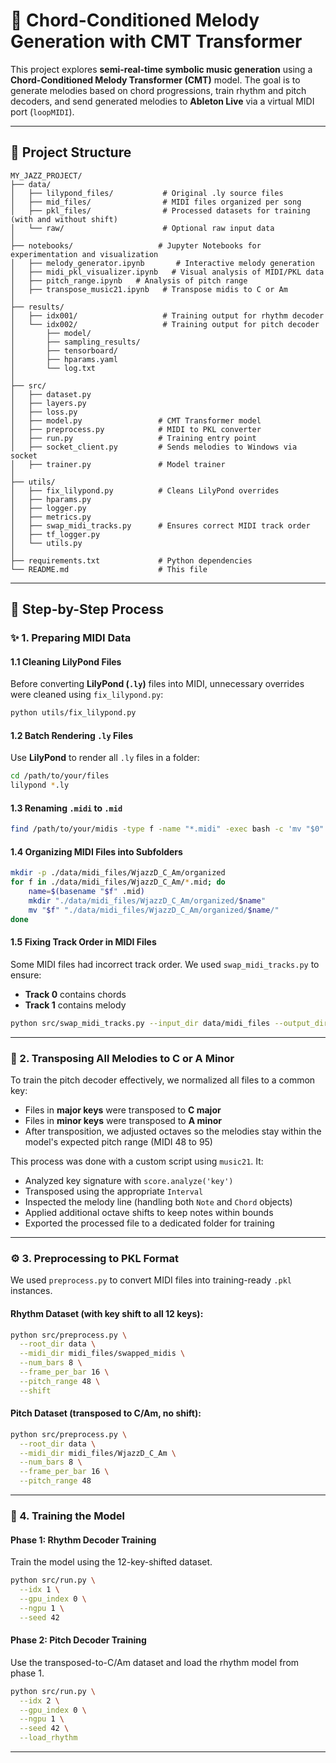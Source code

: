 # 🎵 Chord-Conditioned Melody Generation with CMT Transformer

This project explores **semi-real-time symbolic music generation** using a **Chord-Conditioned Melody Transformer (CMT)** model. The goal is to generate melodies based on chord progressions, train rhythm and pitch decoders, and send generated melodies to **Ableton Live** via a virtual MIDI port (`loopMIDI`).

---

## 📌 Project Structure
```
MY_JAZZ_PROJECT/
├── data/
│   ├── lilypond_files/           # Original .ly source files
│   ├── mid_files/                # MIDI files organized per song
│   ├── pkl_files/                # Processed datasets for training (with and without shift)
│   └── raw/                      # Optional raw input data
│
├── notebooks/                   # Jupyter Notebooks for experimentation and visualization
│   ├── melody_generator.ipynb       # Interactive melody generation
│   ├── midi_pkl_visualizer.ipynb   # Visual analysis of MIDI/PKL data
│   ├── pitch_range.ipynb   # Analysis of pitch range
│   ├── transpose_music21.ipynb   # Transpose midis to C or Am
│
├── results/
│   ├── idx001/                   # Training output for rhythm decoder
│   └── idx002/                   # Training output for pitch decoder
│       ├── model/
│       ├── sampling_results/
│       ├── tensorboard/
│       ├── hparams.yaml
│       └── log.txt
│
├── src/
│   ├── dataset.py
│   ├── layers.py
│   ├── loss.py
│   ├── model.py                 # CMT Transformer model
│   ├── preprocess.py            # MIDI to PKL converter
│   ├── run.py                   # Training entry point
│   ├── socket_client.py         # Sends melodies to Windows via socket
│   ├── trainer.py               # Model trainer
│
├── utils/
│   ├── fix_lilypond.py          # Cleans LilyPond overrides
│   ├── hparams.py
│   ├── logger.py
│   ├── metrics.py
│   ├── swap_midi_tracks.py      # Ensures correct MIDI track order
│   ├── tf_logger.py
│   └── utils.py
│
├── requirements.txt             # Python dependencies
└── README.md                    # This file
```

---

## 🚀 Step-by-Step Process

### ✨ 1. Preparing MIDI Data

#### 1.1 Cleaning LilyPond Files
Before converting **LilyPond (`.ly`)** files into MIDI, unnecessary overrides were cleaned using `fix_lilypond.py`:
```bash
python utils/fix_lilypond.py 
```

#### 1.2 Batch Rendering `.ly` Files
Use **LilyPond** to render all `.ly` files in a folder:
```bash
cd /path/to/your/files
lilypond *.ly
```

#### 1.3 Renaming `.midi` to `.mid`
```bash
find /path/to/your/midis -type f -name "*.midi" -exec bash -c 'mv "$0" "${0%.midi}.mid"' {} \;
```

#### 1.4 Organizing MIDI Files into Subfolders
```bash
mkdir -p ./data/midi_files/WjazzD_C_Am/organized
for f in ./data/midi_files/WjazzD_C_Am/*.mid; do
    name=$(basename "$f" .mid)
    mkdir "./data/midi_files/WjazzD_C_Am/organized/$name"
    mv "$f" "./data/midi_files/WjazzD_C_Am/organized/$name/"
done
```

#### 1.5 Fixing Track Order in MIDI Files
Some MIDI files had incorrect track order. We used `swap_midi_tracks.py` to ensure:
- **Track 0** contains chords
- **Track 1** contains melody
```bash
python src/swap_midi_tracks.py --input_dir data/midi_files --output_dir data/swapped_midis
```

---

### 🌟 2. Transposing All Melodies to C or A Minor
To train the pitch decoder effectively, we normalized all files to a common key:

- Files in **major keys** were transposed to **C major**
- Files in **minor keys** were transposed to **A minor**
- After transposition, we adjusted octaves so the melodies stay within the model's expected pitch range (MIDI 48 to 95)

This process was done with a custom script using `music21`. It:
- Analyzed key signature with `score.analyze('key')`
- Transposed using the appropriate `Interval`
- Inspected the melody line (handling both `Note` and `Chord` objects)
- Applied additional octave shifts to keep notes within bounds
- Exported the processed file to a dedicated folder for training

---

### ⚙️ 3. Preprocessing to PKL Format
We used `preprocess.py` to convert MIDI files into training-ready `.pkl` instances.

#### Rhythm Dataset (with key shift to all 12 keys):
```bash
python src/preprocess.py \
  --root_dir data \
  --midi_dir midi_files/swapped_midis \
  --num_bars 8 \
  --frame_per_bar 16 \
  --pitch_range 48 \
  --shift
```

#### Pitch Dataset (transposed to C/Am, no shift):
```bash
python src/preprocess.py \
  --root_dir data \
  --midi_dir midi_files/WjazzD_C_Am \
  --num_bars 8 \
  --frame_per_bar 16 \
  --pitch_range 48
```

---

### 🚀 4. Training the Model

#### Phase 1: Rhythm Decoder Training
Train the model using the 12-key-shifted dataset.
```bash
python src/run.py \
  --idx 1 \
  --gpu_index 0 \
  --ngpu 1 \
  --seed 42
```

#### Phase 2: Pitch Decoder Training
Use the transposed-to-C/Am dataset and load the rhythm model from phase 1.
```bash
python src/run.py \
  --idx 2 \
  --gpu_index 0 \
  --ngpu 1 \
  --seed 42 \
  --load_rhythm
```

---

